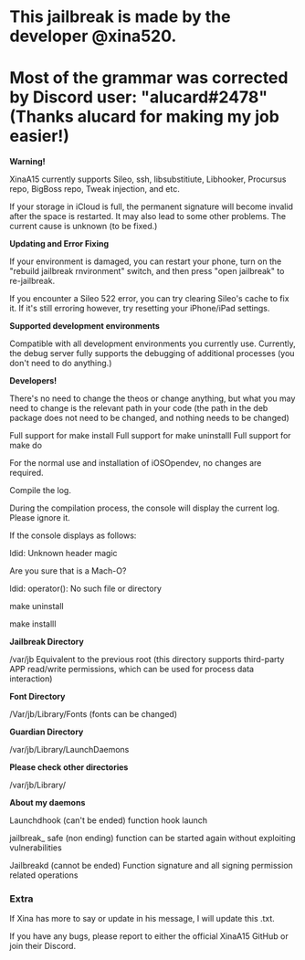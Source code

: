 # **This jailbreak is made by the developer @xina520.** 
# Most of the grammar was corrected by Discord user: "alucard#2478" (Thanks alucard for making my job easier!)

**Warning!**

XinaA15 currently supports Sileo, ssh, libsubstitiute, Libhooker, Procursus repo, BigBoss repo, Tweak injection, and etc.

If your storage in iCloud is full, the permanent signature will become invalid after the space is restarted. It may also lead to some other problems. The current cause is unknown (to be fixed.)

**Updating and Error Fixing**

If your environment is damaged, you can restart your phone, turn on the "rebuild jailbreak rnvironment" switch, and then press "open jailbreak" to re-jailbreak.

If you encounter a Sileo 522 error, you can try clearing Sileo's cache to fix it. If it's still erroring however, try resetting your iPhone/iPad settings.

**Supported development environments**

Compatible with all development environments you currently use.
Currently, the debug server fully supports the debugging of additional processes (you don't need to do anything.)

**Developers!**

There's no need to change the theos or change anything, but what you may need to change is the relevant path in your code (the path in the deb package does not need to be changed, and nothing needs to be changed)

Full support for make install
Full support for make uninstalll
Full support for make do

For the normal use and installation of iOSOpendev, no changes are required.

Compile the log. 

During the compilation process, the console will display the current log. Please ignore it.

If the console displays as follows:

ldid: Unknown header magic

Are you sure that is a Mach-O?

ldid: operator(): No such file or directory

make uninstall

make installl

**Jailbreak Directory**

/var/jb
Equivalent to the previous root (this directory supports third-party APP read/write permissions, which can be used for process data interaction)

**Font Directory**

/Var/jb/Library/Fonts (fonts can be changed)

**Guardian Directory**

/var/jb/Library/LaunchDaemons

**Please check other directories**

/var/jb/Library/

**About my daemons**

Launchdhook (can't be ended) function hook launch

jailbreak_ safe (non ending) function can be started again without exploiting vulnerabilities

Jailbreakd (cannot be ended) Function signature and all signing permission related operations

### **Extra**

If Xina has more to say or update in his message, I will update this .txt.

If you have any bugs, please report to either the official XinaA15 GitHub or join their Discord.
